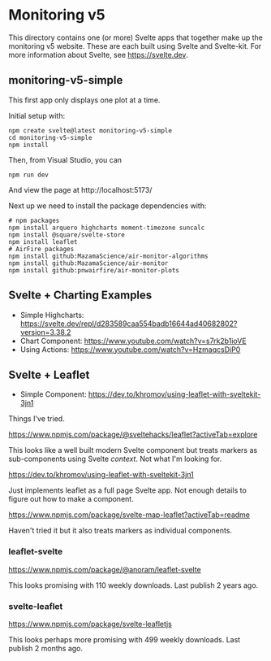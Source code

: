 # Monitoring v5

This directory contains one (or more) Svelte apps that together make up the
monitoring v5 website. These are each built using Svelte and Svelte-kit. For
more information about Svelte, see https://svelte.dev.

## monitoring-v5-simple

This first app only displays one plot at a time.

Initial setup with:

```
npm create svelte@latest monitoring-v5-simple
cd monitoring-v5-simple
npm install
```

Then, from Visual Studio, you can

```
npm run dev
```

And view the page at http://localhost:5173/

Next up we need to install the package dependencies with:

```
# npm packages
npm install arquero highcharts moment-timezone suncalc
npm install @square/svelte-store
npm install leaflet
# AirFire packages
npm install github:MazamaScience/air-monitor-algorithms
npm install github:MazamaScience/air-monitor
npm install github:pnwairfire/air-monitor-plots
```

## Svelte + Charting Examples

- Simple Highcharts: https://svelte.dev/repl/d283589caa554badb16644ad40682802?version=3.38.2
- Chart Component: https://www.youtube.com/watch?v=s7rk2b1ioVE
- Using Actions: https://www.youtube.com/watch?v=HzmaqcsDiP0

## Svelte + Leaflet

- Simple Component: https://dev.to/khromov/using-leaflet-with-sveltekit-3jn1

Things I've tried.

https://www.npmjs.com/package/@sveltehacks/leaflet?activeTab=explore

This looks like a well built modern Svelte component but treats markers as sub-components using Svelte _context_. Not what I'm looking for.

https://dev.to/khromov/using-leaflet-with-sveltekit-3jn1

Just implements leaflet as a full page Svelte app. Not enough details to figure
out how to make a component.

https://www.npmjs.com/package/svelte-map-leaflet?activeTab=readme

Haven't tried it but it also treats markers as individual components.

### leaflet-svelte

https://www.npmjs.com/package/@anoram/leaflet-svelte

This looks promising with 110 weekly downloads. Last publish 2 years ago.

### svelte-leaflet

https://www.npmjs.com/package/svelte-leafletjs

This looks perhaps more promising with 499 weekly downloads. Last publish 2 months ago.

